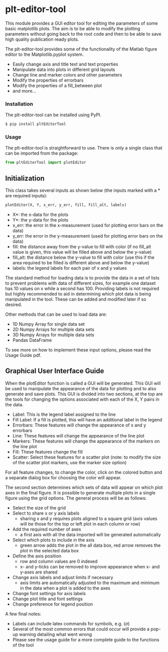 # plt-editor-tool

This module provides a GUI editor tool for editing the parameters of some basic matplotlib plots. The aim is to be able to modify the plotting parameters without going back to the root code and then to be able to save high quality publication ready plots.

The plt-editor-tool provides some of the functionality of the Matlab figure editor to the Matplotlib.pyplot system.

  - Easily change axis and title text and text properties
  - Manipulate data into plots in different grid layouts
  - Change line and marker colors and other parameters
  - Modify the properties of errorbars
  - Modify the properties of a fill_between plot
  - and more...

### Installation

The plt-editor-tool can be installed using PyPI.

```sh
$ pip install pltEditorTool
```

### Usage

The plt-editor-tool is straightforward to use. There is only a single class that can be imported from the package:

```py
from pltEditorTool import plotEditor
```

## Initialization

This class takes several inputs as shown below (the inputs marked with a * are required inputs):

```py
plotEditor(X, Y, x_err, y_err, fill, fill_alt, labels)
```

 - X*: the x-data for the plots
 - Y*: the y-data for the plots
 - x_err: the error in the x-measurement (used for plotting error bars on the data)
 - y_err: the error in the y-measurement (used for plotting error bars on the data)
 - fill: the distance away from the y-value to fill with color (if no fill_alt value is given, this value will be filled above and below the y-value)
 - fill_alt: the distance below the y-value to fill with color (use this if the area required to be filled is different above and below the y-value)
 - labels: the legend labels for each pair of x and y values
 
The standard method for loading data is to provide the data in a set of lists to prevent problems with data of different sizes, for example one dataset has 10 values on x while a second has 100. Providing labels is not required but highly recommended to aid in determining which plot data is being manipulated in the tool. These can be added and modified later if so desired.

Other methods that can be used to load data are:
* 1D Numpy Array for single data set
* 2D Numpy Arrays for multiple data sets
* 3D Numpy Arrays for multiple data sets
* Pandas DataFrame

To see more on how to implement these input options, please read the Usage Guide pdf.

## Graphical User Interface Guide

When the plotEditor function is called a GUI will be generated. This GUI will be used to manipulate the appearance of the data for plotting and to also generate and save plots. This GUI is divided into two sections, at the top are the tools for changing the options associated with each of the X, Y pairs in the data.

 - Label: This is the legend label assigned to the line
 - Fill Label: If a fill is plotted, this will have an additional label in the legend
 - Errorbars: These features will change the appearance of x and y errorbars
 - Line: These features will change the appearance of the line plot
 - Markers: These features will change the appearance of the markers on the line plot
 - Fill: These features change the fill
 - Scatter: Select these features for a scatter plot (note: to modify the size of the scatter plot markers, use the marker size option)
 
For all feature changes, to change the color, click on the colored button and a separate dialog box for choosing the color will appear.
 
The second section determines which sets of data will appear on which plot axes in the final figure. It is possible to generate multiple plots in a single figure using the grid options. The general process will be as follows:

 - Select the size of the grid
 - Select to share x or y axis labels 
   * sharing x and y requires plots aligned to a square grid (axis values will be those for the top or left plot in each column or row)
 - Add the required number of axes
   * a first axis with all the data imported will be generated automatically
 - Select which plots to include in the axis
   * green arrow adds the plot in the all data box, red arrow removes the plot in the selected data box
 - Define the axis position
   * row and column values are 0 indexed
   * x- and y-ticks can be removed to improve appearance when x- and y-axes are shared
 - Change axis labels and adjust limits if necessary
   * axis limits are automatically adjusted to the maximum and minimum in the data when a plot is added to the axes
 - Change font settings for axis labels
 - Change plot title and font settings
 - Change preference for legend position
 
 
A few final notes:
 - Labels can include latex commands for symbols, e.g. ($\sigma$)
 - Several of the most common errors that could occur will provide a pop-up warning detailing what went wrong
 - Please see the usage guide for a more complete guide to the functions of the tool
 

